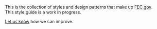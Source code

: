 This is the collection of styles and design patterns that make up <a href="https://www.fec.gov">FEC.gov</a>. This style guide is a work in progress.

<a href="https://github.com/18f/fec-pattern-library/issues">Let us know</a> how we can improve.
